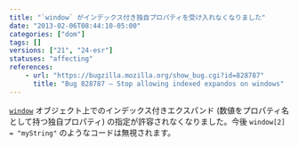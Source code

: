 ```yaml
---
title: "`window` がインデックス付き独自プロパティを受け入れなくなりました"
date: "2013-02-06T08:44:10-05:00"
categories: ["dom"]
tags: []
versions: ["21", "24-esr"]
statuses: "affecting"
references:
    - url: "https://bugzilla.mozilla.org/show_bug.cgi?id=828787"
      title: "Bug 828787 – Stop allowing indexed expandos on windows"
---
```

[`window`](https://developer.mozilla.org/docs/Web/API/window) オブジェクト上でのインデックス付きエクスパンド (数値をプロパティ名として持つ独自プロパティ) の指定が許容されなくなりました。今後 `window[2] = "myString"` のようなコードは無視されます。
